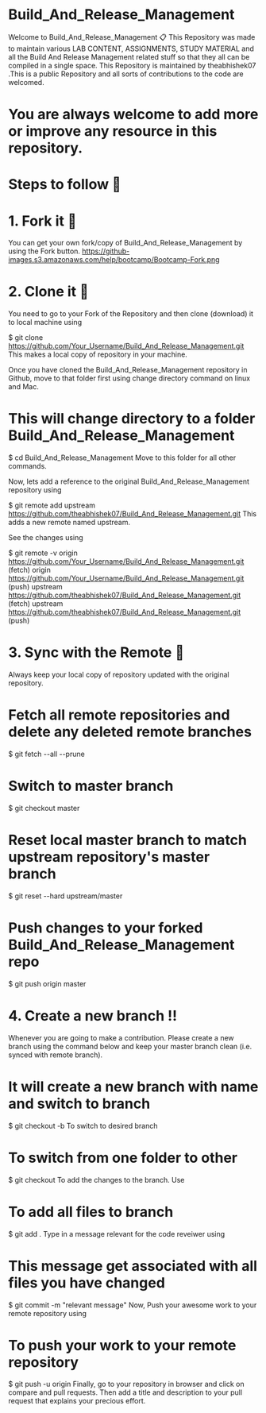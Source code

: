 # Build_And_Release_Management
Welcome to Build_And_Release_Management 📋 This Repository was made to maintain various LAB CONTENT, ASSIGNMENTS, STUDY MATERIAL and all the Build And Release Management related stuff so that they all can be compiled in a single space. This Repository is maintained by theabhishek07 .This is a public Repository and all sorts of contributions to the code are welcomed.
# You are always welcome to add more or improve any resource in this repository.
# Steps to follow 📜
# 1. Fork it 🍴
You can get your own fork/copy of Build_And_Release_Management by using the Fork button.
https://github-images.s3.amazonaws.com/help/bootcamp/Bootcamp-Fork.png

# 2. Clone it 👥
You need to go to your Fork of the Repository and then clone (download) it to local machine using

$ git clone https://github.com/Your_Username/Build_And_Release_Management.git This makes a local copy of repository in your machine.

Once you have cloned the Build_And_Release_Management repository in Github, move to that folder first using change directory command on linux and Mac.

# This will change directory to a folder Build_And_Release_Management
$ cd Build_And_Release_Management Move to this folder for all other commands.

Now, lets add a reference to the original Build_And_Release_Management repository using

$ git remote add upstream https://github.com/theabhishek07/Build_And_Release_Management.git This adds a new remote named upstream.

See the changes using

$ git remote -v origin https://github.com/Your_Username/Build_And_Release_Management.git (fetch) origin https://github.com/Your_Username/Build_And_Release_Management.git (push) upstream https://github.com/theabhishek07/Build_And_Release_Management.git (fetch) upstream https://github.com/theabhishek07/Build_And_Release_Management.git (push)

# 3. Sync with the Remote 🔄
Always keep your local copy of repository updated with the original repository.

# Fetch all remote repositories and delete any deleted remote branches
$ git fetch --all --prune

# Switch to master branch
$ git checkout master

# Reset local master branch to match upstream repository's master branch
$ git reset --hard upstream/master

# Push changes to your forked Build_And_Release_Management repo
$ git push origin master

# 4. Create a new branch ‼️
Whenever you are going to make a contribution. Please create a new branch using the command below and keep your master branch clean (i.e. synced with remote branch).

# It will create a new branch with name and switch to branch
$ git checkout -b To switch to desired branch

# To switch from one folder to other
$ git checkout To add the changes to the branch. Use

# To add all files to branch
$ git add . Type in a message relevant for the code reveiwer using

# This message get associated with all files you have changed
$ git commit -m "relevant message" Now, Push your awesome work to your remote repository using

# To push your work to your remote repository
$ git push -u origin Finally, go to your repository in browser and click on compare and pull requests. Then add a title and description to your pull request that explains your precious effort.
